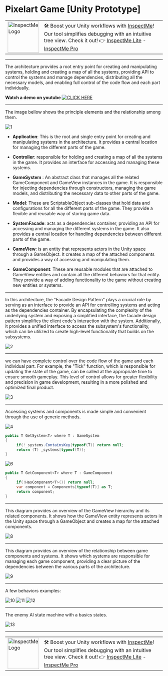 # Pixelart Game [Unity Prototype]

<table>
  <tr>
    <td><img src="https://github.com/user-attachments/assets/628d98c6-0224-48a2-b3e3-321b5f48e681" alt="InspectMe Logo" width="100"></td>
    <td>
      🛠️ Boost your Unity workflows with <a href="https://divinitycodes.de/">InspectMe</a>! Our tool simplifies debugging with an intuitive tree view. Check it out! 👉 
      <a href="https://assetstore.unity.com/packages/tools/utilities/inspectme-lite-advanced-debugging-code-clarity-283366">InspectMe Lite</a> - 
      <a href="https://assetstore.unity.com/packages/tools/utilities/inspectme-pro-advanced-debugging-code-clarity-256329">InspectMe Pro</a>
    </td>
  </tr>
</table>

---

The architecture provides a root entry point for creating and manipulating systems, holding and creating a map of all the systems, providing API to control the systems and manage dependencies, distributing all the necessary models, and enabling full control of the code flow and each part individually.

**Watch a demo on youtube**
[![CLICK HERE](https://user-images.githubusercontent.com/62396712/110776479-66e9c600-8260-11eb-931a-21947d7ec591.PNG)](https://www.youtube.com/watch?v=jgJFXI0sbnY)

---

The image bellow shows the principle elements and the relationship among them.

![1](https://user-images.githubusercontent.com/62396712/110773737-58e67600-825d-11eb-8bd5-1d5909f88925.png)


- **Application**: This is the root and single entry point for creating and manipulating systems in the architecture. It provides a central location for managing the different parts of the game.

- **Controller**: responsible for holding and creating a map of all the systems in the game. It provides an interface for accessing and managing these systems.

- **GameSystem** : An abstract class that manages all the related GameComponent and GameView instances in the game. It is responsible for injecting dependencies through constructors, managing the game models, and distributing the necessary data to other parts of the game.

- **Model**: These are ScriptableObject sub-classes that hold data and configurations for all the different parts of the game. They provide a flexible and reusable way of storing game data.

- **SystemFacade**: acts as a dependencies container, providing an API for accessing and managing the different systems in the game. It also provides a central location for handling dependencies between different parts of the game.

- **GameView**: is an entity that represents actors in the Unity space through a GameObject. It creates a map of the attached components and provides a way of accessing and manipulating them.

- **GameComponent**: These are reusable modules that are attached to GameView entities and contain all the different behaviors for that entity. They provide a way of adding functionality to the game without creating new entities or systems.

---
In this architecture, the "Facade Design Pattern" plays a crucial role by serving as an interface to provide an API for controlling systems and acting as the dependencies container. By encapsulating the complexity of the underlying system and exposing a simplified interface, the facade design pattern simplifies the client code's interaction with the system. Additionally, it provides a unified interface to access the subsystem's functionality, which can be utilized to create high-level functionality that builds on the subsystems.


![2](https://user-images.githubusercontent.com/62396712/110774291-ef1a9c00-825d-11eb-83b2-f894513c170a.png)

---

we can have complete control over the code flow of the game and each individual part. For example, the "Tick" function, which is responsible for updating the state of the game, can be called at the appropriate time to ensure smooth gameplay. This level of control allows for greater flexibility and precision in game development, resulting in a more polished and optimized final product.

![3](https://user-images.githubusercontent.com/62396712/110775068-cba42100-825e-11eb-8c43-c23406627542.png)


---

Accessing systems and components is made simple and convenient through the use of generic methods.

![4](https://user-images.githubusercontent.com/62396712/110775168-e8405900-825e-11eb-9ff7-ebf1da5e607a.png)

```cs
public T GetSystem<T> where T : GameSystem
{
     if(!_systems.ContainsKey(typeof(T)) return null;
     return (T) _systems[typeof(T)];
}
```


![6](https://user-images.githubusercontent.com/62396712/110775198-ee363a00-825e-11eb-8782-cf733ea652f4.png)

```cs
public T GetComponent<T> where T : GameComponent
{
     if(!HasComponent<T>()) return null;
     var component = Components[typeof(T)] as T;
     return component;
}
```

---

This diagram provides an overview of the GameView hierarchy and its related components. It shows how the GameView entity represents actors in the Unity space through a GameObject and creates a map for the attached components.

![8](https://user-images.githubusercontent.com/62396712/110776025-e2974300-825f-11eb-828d-e8e2becd4a22.png)

---

This diagram provides an overview of the relationship between game components and systems. It shows which systems are responsible for managing each game component, providing a clear picture of the dependencies between the various parts of the architecture.


![9](https://user-images.githubusercontent.com/62396712/110776115-fb075d80-825f-11eb-8c81-136cbdc91919.png)


---

A few behaviors examples:

![10](https://user-images.githubusercontent.com/62396712/110776155-065a8900-8260-11eb-9d0b-3d49bf31cb50.png)
![11](https://user-images.githubusercontent.com/62396712/110776159-078bb600-8260-11eb-9403-6a7d69bb3ecd.png)
![12](https://user-images.githubusercontent.com/62396712/110776167-09557980-8260-11eb-846b-8a068c9573ee.png)

---

The enemy AI state machine with a basics states.


![13](https://user-images.githubusercontent.com/62396712/110776220-16726880-8260-11eb-88a9-ab3d7f4ed27b.png)

---

<table>
  <tr>
    <td><img src="https://github.com/user-attachments/assets/628d98c6-0224-48a2-b3e3-321b5f48e681" alt="InspectMe Logo" width="100"></td>
    <td>
      🛠️ Boost your Unity workflows with <a href="https://divinitycodes.de/">InspectMe</a>! Our tool simplifies debugging with an intuitive tree view. Check it out! 👉 
      <a href="https://assetstore.unity.com/packages/tools/utilities/inspectme-lite-advanced-debugging-code-clarity-283366">InspectMe Lite</a> - 
      <a href="https://assetstore.unity.com/packages/tools/utilities/inspectme-pro-advanced-debugging-code-clarity-256329">InspectMe Pro</a>
    </td>
  </tr>
</table>
